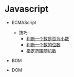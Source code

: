 # Javascript
* ECMAScript
  * 技巧
    * [判断一个数是否为小数](ECMAScript/skill/IsDecimal.md)
    * [判断一个数的位数](ECMAScript/skill/howManyDigit.md)
    * [指定范围随机数](ECMAScript/skill//randomNumber.md)

* BOM
* DOM
